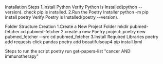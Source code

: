 Installation Steps
1.Install Python
Verify Python is Installed(python --version).
check pip is installed.
2.Run the Poetry Installer
python -m pip install poetry
Verify Poetry is Installed(poetry --version).


Folder Structure Creation
1.Create a New Project Folder
mkdir pubmed-fetcher
cd pubmed-fetcher
2.create a new Poetry project:
poetry new pubmed_fetcher --src
cd pubmed_fetcher
3.Install Required Libraries
poetry add requests click pandas
poetry add beautifulsoup4
pip install lxml

Steps to run the script
poetry run get-papers-list "cancer AND immunotherapy"







